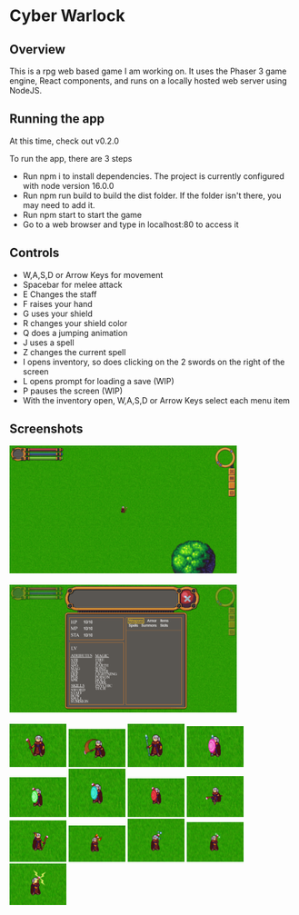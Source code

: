 # Cyber Warlock

## Overview

This is a rpg web based game I am working on. It uses the Phaser 3 game engine, React components, and runs on a locally hosted web server using NodeJS.

## Running the app

At this time, check out v0.2.0

To run the app, there are 3 steps

* Run npm i to install dependencies. The project is currently configured with node version 16.0.0
* Run npm run build to build the dist folder. If the folder isn't there, you may need to add it.
* Run npm start to start the game
* Go to a web browser and type in localhost:80 to access it

## Controls

* W,A,S,D or Arrow Keys for movement
* Spacebar for melee attack
* E Changes the staff
* F raises your hand
* G uses your shield
* R changes your shield color
* Q does a jumping animation
* J uses a spell
* Z changes the current spell
* I opens inventory, so does clicking on the 2 swords on the right of the screen
* L opens prompt for loading a save (WIP)
* P pauses the screen (WIP)
* With the inventory open, W,A,S,D or Arrow Keys select each menu item

## Screenshots
<img src="screenshots/example1.png" width="400"><br><br>
<img src="screenshots/example2.png" width="400"><br><br>
<img src="screenshots/example3.png" width="100">
<img src="screenshots/example4.png" width="100">
<img src="screenshots/example5.png" width="100">
<img src="screenshots/example6.png" width="100">
<img src="screenshots/example7.png" width="100">
<img src="screenshots/example8.png" width="100">
<img src="screenshots/example9.png" width="100">
<img src="screenshots/example10.png" width="100">
<img src="screenshots/example11.png" width="100">
<img src="screenshots/example12.png" width="100">
<img src="screenshots/example13.png" width="100">
<img src="screenshots/example14.png" width="100">
<img src="screenshots/example15.png" width="100">